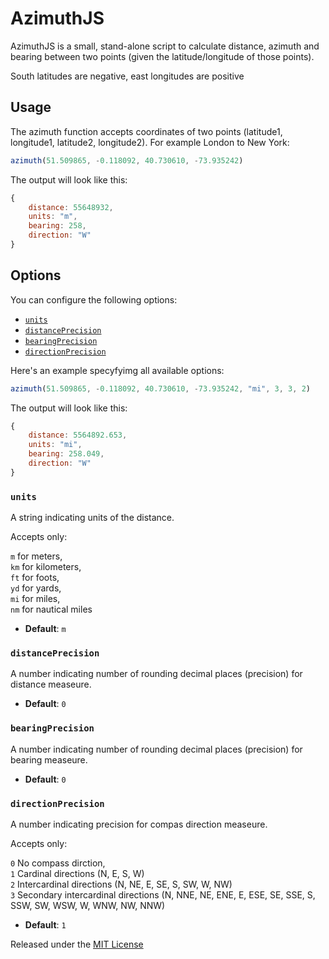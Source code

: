 # AzimuthJS
AzimuthJS is a small, stand-alone script to calculate distance, azimuth and bearing between two points (given the latitude/longitude of those points).

South latitudes are negative, east longitudes are positive

## Usage
The azimuth function accepts coordinates of two points (latitude1, longitude1, latitude2, longitude2). For example London to New York:

```javascript
azimuth(51.509865, -0.118092, 40.730610, -73.935242)
```

The output will look like this:
```javascript
{
    distance: 55648932,
    units: "m",
    bearing: 258,
    direction: "W"
}
```

## Options

You can configure the following options:

- [`units`](#units)
- [`distancePrecision`](#distanceprecision)
- [`bearingPrecision`](#bearingprecision)
- [`directionPrecision`](#directionprecision)

Here's an example specyfyimg all available options:

```javascript
azimuth(51.509865, -0.118092, 40.730610, -73.935242, "mi", 3, 3, 2)
```

The output will look like this:
```javascript
{
    distance: 5564892.653,
    units: "mi",
    bearing: 258.049,
    direction: "W"
}
```


### `units`

A string indicating units of the distance.

Accepts only:

  `m` for meters,  
  `km` for kilometers,  
  `ft` for foots,  
  `yd` for yards,  
  `mi` for miles,  
  `nm` for nautical miles 

- **Default**: `m`


### `distancePrecision`

A number indicating number of rounding decimal places (precision) for distance measeure.

- **Default**: `0`


### `bearingPrecision`

A number indicating number of rounding decimal places (precision) for bearing measeure.

- **Default**: `0`


### `directionPrecision`

A number indicating precision for compas direction measeure.

Accepts only:

  `0` No compass dirction,  
  `1` Cardinal directions (N, E, S, W)  
  `2` Intercardinal directions (N, NE, E, SE, S, SW, W, NW)  
  `3` Secondary intercardinal directions (N, NNE, NE, ENE, E, ESE, SE, SSE, S, SSW, SW, WSW, W, WNW, NW, NNW)

- **Default**: `1`




Released under the [MIT License](http://www.opensource.org/licenses/mit-license.php)

